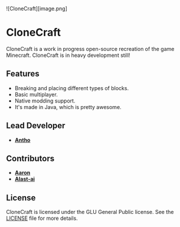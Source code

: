 ![CloneCraft][image.png]

# CloneCraft
CloneCraft is a work in progress open-source recreation of the game Minecraft.
CloneCraft is in heavy development still!

## Features
* Breaking and placing different types of blocks.
* Basic multiplayer.
* Native modding support.
* It's made in Java, which is pretty awesome.

## Lead Developer
* [**Antho**](https://github.com/RealAnthowo)
## Contributors
* [**Aaron**](https://github.com/gear4s)
* [**Alast-ai**](https://github.com/alast-ai)

## License
CloneCraft is licensed under the GLU General Public license. See the [LICENSE](LICENSE) file for more details.
